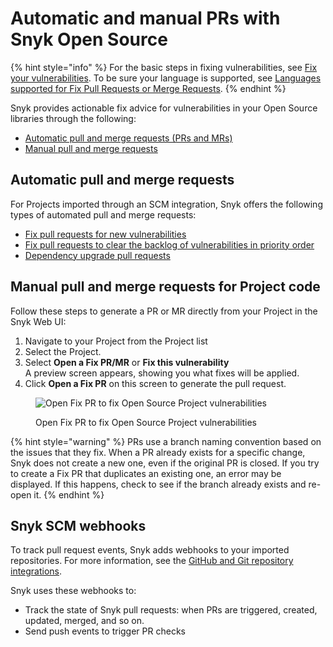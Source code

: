 # Automatic and manual PRs with Snyk Open Source

{% hint style="info" %}
For the basic steps in fixing vulnerabilities, see  [Fix your vulnerabilities](../manage-vulnerabilities/fix-your-vulnerabilities.md). To be sure your language is supported, see [Languages supported for Fix Pull Requests or Merge Requests](../manage-vulnerabilities/troubleshooting-open-source-vulnerability-fixing.md#languages-supporting-fix-pull-requests-or-merge-requests).
{% endhint %}

Snyk provides actionable fix advice for vulnerabilities in your Open Source libraries through the following:

* [Automatic pull and merge requests (PRs and MRs)](./#automatic-pull-merge-requests)
* [Manual pull and merge requests](./#manual-pull-merge-requests-for-project-code)

## **Automatic pull and merge requests**

For Projects imported through an SCM integration, Snyk offers the following types of automated pull and merge requests:

* [Fix pull requests for new vulnerabilities](fix-pull-requests-for-new-vulnerabilities.md)
* [Fix pull requests to clear the backlog of vulnerabilities in priority order](fix-pull-requests-for-known-vulnerabilities-backlog.md)
* [Dependency upgrade pull requests](upgrading-dependencies-with-automatic-prs.md)

## Manual pull and merge requests for Project code

Follow these steps to generate a PR or MR directly from your Project in the Snyk Web UI:

1. Navigate to your Project from the Project list
2. Select the Project.
3. Select **Open a Fix PR/MR** or **Fix this vulnerability**\
   A preview screen appears, showing you what fixes will be applied.
4. Click **Open a Fix PR** on this screen to generate the pull request.

<figure><img src="../../../.gitbook/assets/image18.png" alt="Open Fix PR to fix Open Source Project vulnerabilities"><figcaption><p>Open Fix PR to fix Open Source Project vulnerabilities</p></figcaption></figure>

{% hint style="warning" %}
PRs use a branch naming convention based on the issues that they fix. When a PR already exists for a specific change, Snyk does not create a new one, even if the original PR is closed. If you try to create a Fix PR that duplicates an existing one, an error may be displayed. If this happens, check to see if the branch already exists and re-open it.
{% endhint %}

## Snyk SCM webhooks

To track pull request events, Snyk adds webhooks to your imported repositories. For more information, see the [GitHub and Git repository integrations](../../../integrate-with-snyk/git-repository-scm-integrations/).

Snyk uses these webhooks to:

* Track the state of Snyk pull requests: when PRs are triggered, created, updated, merged, and so on.
* Send push events to trigger PR checks
